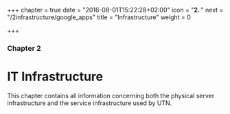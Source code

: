 +++
chapter = true
date = "2016-08-01T15:22:28+02:00"
icon = "<b>2. </b>"
next = "/2infrastructure/google_apps"
title = "Infrastructure"
weight = 0

+++

### Chapter 2

# IT Infrastructure

This chapter contains all information concerning both the physical server infrastructure and the service infrastructure used by UTN.
